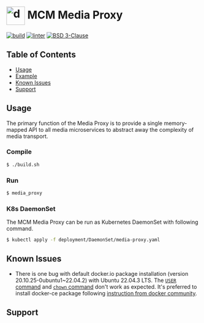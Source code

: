 # <img align="center" src="https://avatars.githubusercontent.com/u/17888862?s=200&v=4" alt="drawing" height="48"/> MCM Media Proxy

[![build][build-actions-img]][build-actions]
[![linter][scan-actions-img]][scan-actions]
[![BSD 3-Clause][license-img]][license]

## Table of Contents
- [Usage](#usage)<br>
- [Example](#example)<br>
- [Known Issues](#known-issues)<br>
- [Support](#support)<br>

## Usage
The primary function of the Media Proxy is to provide a single memory-mapped API to all media microservices to abstract away the complexity of media transport.

### Compile
```bash
$ ./build.sh
```

### Run
```bash
$ media_proxy
```

### K8s DaemonSet
The MCM Media Proxy can be run as Kubernetes DaemonSet with following command.
```bash
$ kubectl apply -f deployment/DaemonSet/media-proxy.yaml
```

## Known Issues
- There is one bug with default docker.io package installation (version 20.10.25-0ubuntu1~22.04.2) with Ubuntu 22.04.3 LTS. The [`USER` command](https://github.com/moby/moby/issues/46355) and [`chown` command](https://github.com/moby/moby/issues/46161) don't work as expected. It's preferred to install docker-ce package following [instruction from docker community](https://docs.docker.com/engine/install/ubuntu/).

## Support

<!-- References -->
[build-actions-img]: https://github.com/intel-innersource/frameworks.cloud.mcm.media-proxy/actions/workflows/build.yml/badge.svg
[build-actions]: https://github.com/intel-innersource/frameworks.cloud.mcm.media-proxy/actions/workflows/build.yml
[scan-actions-img]: https://github.com/intel-innersource/frameworks.cloud.mcm.media-proxy/actions/workflows/action.yml/badge.svg
[scan-actions]: https://github.com/intel-innersource/frameworks.cloud.mcm.media-proxy/actions/workflows/action.yml
[license-img]: https://img.shields.io/badge/License-BSD_3--Clause-blue.svg
[license]: https://opensource.org/license/bsd-3-clause
